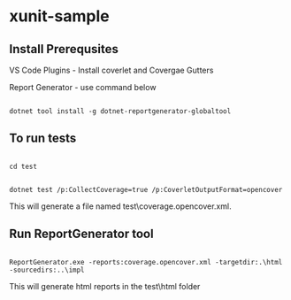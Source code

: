 xunit-sample
====================

Install Prerequsites
---------------------
VS Code Plugins - Install coverlet and Covergae Gutters

Report Generator - use command below

<code>
dotnet tool install -g dotnet-reportgenerator-globaltool
</code>

To run tests
------------

<code>
cd test

dotnet test /p:CollectCoverage=true /p:CoverletOutputFormat=opencover
</code>
  
This will generate a file named test\coverage.opencover.xml.

Run ReportGenerator tool
------------------------
<code>
ReportGenerator.exe -reports:coverage.opencover.xml -targetdir:.\html -sourcedirs:..\impl
</code>

This will generate html reports in the test\html folder
